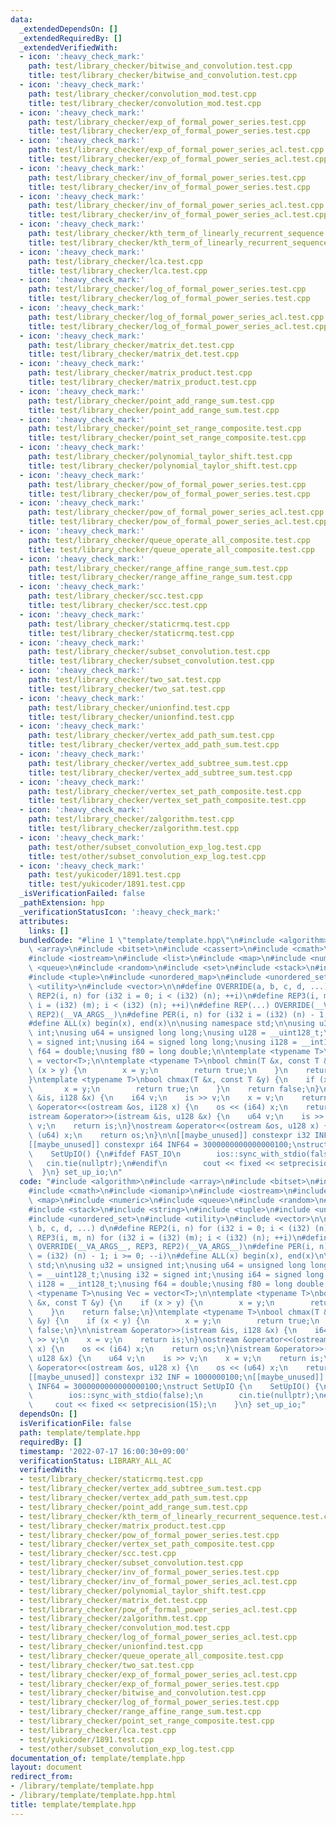 ```yaml
---
data:
  _extendedDependsOn: []
  _extendedRequiredBy: []
  _extendedVerifiedWith:
  - icon: ':heavy_check_mark:'
    path: test/library_checker/bitwise_and_convolution.test.cpp
    title: test/library_checker/bitwise_and_convolution.test.cpp
  - icon: ':heavy_check_mark:'
    path: test/library_checker/convolution_mod.test.cpp
    title: test/library_checker/convolution_mod.test.cpp
  - icon: ':heavy_check_mark:'
    path: test/library_checker/exp_of_formal_power_series.test.cpp
    title: test/library_checker/exp_of_formal_power_series.test.cpp
  - icon: ':heavy_check_mark:'
    path: test/library_checker/exp_of_formal_power_series_acl.test.cpp
    title: test/library_checker/exp_of_formal_power_series_acl.test.cpp
  - icon: ':heavy_check_mark:'
    path: test/library_checker/inv_of_formal_power_series.test.cpp
    title: test/library_checker/inv_of_formal_power_series.test.cpp
  - icon: ':heavy_check_mark:'
    path: test/library_checker/inv_of_formal_power_series_acl.test.cpp
    title: test/library_checker/inv_of_formal_power_series_acl.test.cpp
  - icon: ':heavy_check_mark:'
    path: test/library_checker/kth_term_of_linearly_recurrent_sequence.test.cpp
    title: test/library_checker/kth_term_of_linearly_recurrent_sequence.test.cpp
  - icon: ':heavy_check_mark:'
    path: test/library_checker/lca.test.cpp
    title: test/library_checker/lca.test.cpp
  - icon: ':heavy_check_mark:'
    path: test/library_checker/log_of_formal_power_series.test.cpp
    title: test/library_checker/log_of_formal_power_series.test.cpp
  - icon: ':heavy_check_mark:'
    path: test/library_checker/log_of_formal_power_series_acl.test.cpp
    title: test/library_checker/log_of_formal_power_series_acl.test.cpp
  - icon: ':heavy_check_mark:'
    path: test/library_checker/matrix_det.test.cpp
    title: test/library_checker/matrix_det.test.cpp
  - icon: ':heavy_check_mark:'
    path: test/library_checker/matrix_product.test.cpp
    title: test/library_checker/matrix_product.test.cpp
  - icon: ':heavy_check_mark:'
    path: test/library_checker/point_add_range_sum.test.cpp
    title: test/library_checker/point_add_range_sum.test.cpp
  - icon: ':heavy_check_mark:'
    path: test/library_checker/point_set_range_composite.test.cpp
    title: test/library_checker/point_set_range_composite.test.cpp
  - icon: ':heavy_check_mark:'
    path: test/library_checker/polynomial_taylor_shift.test.cpp
    title: test/library_checker/polynomial_taylor_shift.test.cpp
  - icon: ':heavy_check_mark:'
    path: test/library_checker/pow_of_formal_power_series.test.cpp
    title: test/library_checker/pow_of_formal_power_series.test.cpp
  - icon: ':heavy_check_mark:'
    path: test/library_checker/pow_of_formal_power_series_acl.test.cpp
    title: test/library_checker/pow_of_formal_power_series_acl.test.cpp
  - icon: ':heavy_check_mark:'
    path: test/library_checker/queue_operate_all_composite.test.cpp
    title: test/library_checker/queue_operate_all_composite.test.cpp
  - icon: ':heavy_check_mark:'
    path: test/library_checker/range_affine_range_sum.test.cpp
    title: test/library_checker/range_affine_range_sum.test.cpp
  - icon: ':heavy_check_mark:'
    path: test/library_checker/scc.test.cpp
    title: test/library_checker/scc.test.cpp
  - icon: ':heavy_check_mark:'
    path: test/library_checker/staticrmq.test.cpp
    title: test/library_checker/staticrmq.test.cpp
  - icon: ':heavy_check_mark:'
    path: test/library_checker/subset_convolution.test.cpp
    title: test/library_checker/subset_convolution.test.cpp
  - icon: ':heavy_check_mark:'
    path: test/library_checker/two_sat.test.cpp
    title: test/library_checker/two_sat.test.cpp
  - icon: ':heavy_check_mark:'
    path: test/library_checker/unionfind.test.cpp
    title: test/library_checker/unionfind.test.cpp
  - icon: ':heavy_check_mark:'
    path: test/library_checker/vertex_add_path_sum.test.cpp
    title: test/library_checker/vertex_add_path_sum.test.cpp
  - icon: ':heavy_check_mark:'
    path: test/library_checker/vertex_add_subtree_sum.test.cpp
    title: test/library_checker/vertex_add_subtree_sum.test.cpp
  - icon: ':heavy_check_mark:'
    path: test/library_checker/vertex_set_path_composite.test.cpp
    title: test/library_checker/vertex_set_path_composite.test.cpp
  - icon: ':heavy_check_mark:'
    path: test/library_checker/zalgorithm.test.cpp
    title: test/library_checker/zalgorithm.test.cpp
  - icon: ':heavy_check_mark:'
    path: test/other/subset_convolution_exp_log.test.cpp
    title: test/other/subset_convolution_exp_log.test.cpp
  - icon: ':heavy_check_mark:'
    path: test/yukicoder/1891.test.cpp
    title: test/yukicoder/1891.test.cpp
  _isVerificationFailed: false
  _pathExtension: hpp
  _verificationStatusIcon: ':heavy_check_mark:'
  attributes:
    links: []
  bundledCode: "#line 1 \"template/template.hpp\"\n#include <algorithm>\n#include\
    \ <array>\n#include <bitset>\n#include <cassert>\n#include <cmath>\n#include <iomanip>\n\
    #include <iostream>\n#include <list>\n#include <map>\n#include <numeric>\n#include\
    \ <queue>\n#include <random>\n#include <set>\n#include <stack>\n#include <string>\n\
    #include <tuple>\n#include <unordered_map>\n#include <unordered_set>\n#include\
    \ <utility>\n#include <vector>\n\n#define OVERRIDE(a, b, c, d, ...) d\n#define\
    \ REP2(i, n) for (i32 i = 0; i < (i32) (n); ++i)\n#define REP3(i, m, n) for (i32\
    \ i = (i32) (m); i < (i32) (n); ++i)\n#define REP(...) OVERRIDE(__VA_ARGS__, REP3,\
    \ REP2)(__VA_ARGS__)\n#define PER(i, n) for (i32 i = (i32) (n) - 1; i >= 0; --i)\n\
    #define ALL(x) begin(x), end(x)\n\nusing namespace std;\n\nusing u32 = unsigned\
    \ int;\nusing u64 = unsigned long long;\nusing u128 = __uint128_t;\nusing i32\
    \ = signed int;\nusing i64 = signed long long;\nusing i128 = __int128_t;\nusing\
    \ f64 = double;\nusing f80 = long double;\n\ntemplate <typename T>\nusing Vec\
    \ = vector<T>;\n\ntemplate <typename T>\nbool chmin(T &x, const T &y) {\n    if\
    \ (x > y) {\n        x = y;\n        return true;\n    }\n    return false;\n\
    }\ntemplate <typename T>\nbool chmax(T &x, const T &y) {\n    if (x < y) {\n \
    \       x = y;\n        return true;\n    }\n    return false;\n}\n\nistream &operator>>(istream\
    \ &is, i128 &x) {\n    i64 v;\n    is >> v;\n    x = v;\n    return is;\n}\nostream\
    \ &operator<<(ostream &os, i128 x) {\n    os << (i64) x;\n    return os;\n}\n\
    istream &operator>>(istream &is, u128 &x) {\n    u64 v;\n    is >> v;\n    x =\
    \ v;\n    return is;\n}\nostream &operator<<(ostream &os, u128 x) {\n    os <<\
    \ (u64) x;\n    return os;\n}\n\n[[maybe_unused]] constexpr i32 INF = 1000000100;\n\
    [[maybe_unused]] constexpr i64 INF64 = 3000000000000000100;\nstruct SetUpIO {\n\
    \    SetUpIO() {\n#ifdef FAST_IO\n        ios::sync_with_stdio(false);\n     \
    \   cin.tie(nullptr);\n#endif\n        cout << fixed << setprecision(15);\n  \
    \  }\n} set_up_io;\n"
  code: "#include <algorithm>\n#include <array>\n#include <bitset>\n#include <cassert>\n\
    #include <cmath>\n#include <iomanip>\n#include <iostream>\n#include <list>\n#include\
    \ <map>\n#include <numeric>\n#include <queue>\n#include <random>\n#include <set>\n\
    #include <stack>\n#include <string>\n#include <tuple>\n#include <unordered_map>\n\
    #include <unordered_set>\n#include <utility>\n#include <vector>\n\n#define OVERRIDE(a,\
    \ b, c, d, ...) d\n#define REP2(i, n) for (i32 i = 0; i < (i32) (n); ++i)\n#define\
    \ REP3(i, m, n) for (i32 i = (i32) (m); i < (i32) (n); ++i)\n#define REP(...)\
    \ OVERRIDE(__VA_ARGS__, REP3, REP2)(__VA_ARGS__)\n#define PER(i, n) for (i32 i\
    \ = (i32) (n) - 1; i >= 0; --i)\n#define ALL(x) begin(x), end(x)\n\nusing namespace\
    \ std;\n\nusing u32 = unsigned int;\nusing u64 = unsigned long long;\nusing u128\
    \ = __uint128_t;\nusing i32 = signed int;\nusing i64 = signed long long;\nusing\
    \ i128 = __int128_t;\nusing f64 = double;\nusing f80 = long double;\n\ntemplate\
    \ <typename T>\nusing Vec = vector<T>;\n\ntemplate <typename T>\nbool chmin(T\
    \ &x, const T &y) {\n    if (x > y) {\n        x = y;\n        return true;\n\
    \    }\n    return false;\n}\ntemplate <typename T>\nbool chmax(T &x, const T\
    \ &y) {\n    if (x < y) {\n        x = y;\n        return true;\n    }\n    return\
    \ false;\n}\n\nistream &operator>>(istream &is, i128 &x) {\n    i64 v;\n    is\
    \ >> v;\n    x = v;\n    return is;\n}\nostream &operator<<(ostream &os, i128\
    \ x) {\n    os << (i64) x;\n    return os;\n}\nistream &operator>>(istream &is,\
    \ u128 &x) {\n    u64 v;\n    is >> v;\n    x = v;\n    return is;\n}\nostream\
    \ &operator<<(ostream &os, u128 x) {\n    os << (u64) x;\n    return os;\n}\n\n\
    [[maybe_unused]] constexpr i32 INF = 1000000100;\n[[maybe_unused]] constexpr i64\
    \ INF64 = 3000000000000000100;\nstruct SetUpIO {\n    SetUpIO() {\n#ifdef FAST_IO\n\
    \        ios::sync_with_stdio(false);\n        cin.tie(nullptr);\n#endif\n   \
    \     cout << fixed << setprecision(15);\n    }\n} set_up_io;"
  dependsOn: []
  isVerificationFile: false
  path: template/template.hpp
  requiredBy: []
  timestamp: '2022-07-17 16:00:30+09:00'
  verificationStatus: LIBRARY_ALL_AC
  verifiedWith:
  - test/library_checker/staticrmq.test.cpp
  - test/library_checker/vertex_add_subtree_sum.test.cpp
  - test/library_checker/vertex_add_path_sum.test.cpp
  - test/library_checker/point_add_range_sum.test.cpp
  - test/library_checker/kth_term_of_linearly_recurrent_sequence.test.cpp
  - test/library_checker/matrix_product.test.cpp
  - test/library_checker/pow_of_formal_power_series.test.cpp
  - test/library_checker/vertex_set_path_composite.test.cpp
  - test/library_checker/scc.test.cpp
  - test/library_checker/subset_convolution.test.cpp
  - test/library_checker/inv_of_formal_power_series.test.cpp
  - test/library_checker/inv_of_formal_power_series_acl.test.cpp
  - test/library_checker/polynomial_taylor_shift.test.cpp
  - test/library_checker/matrix_det.test.cpp
  - test/library_checker/pow_of_formal_power_series_acl.test.cpp
  - test/library_checker/zalgorithm.test.cpp
  - test/library_checker/convolution_mod.test.cpp
  - test/library_checker/log_of_formal_power_series_acl.test.cpp
  - test/library_checker/unionfind.test.cpp
  - test/library_checker/queue_operate_all_composite.test.cpp
  - test/library_checker/two_sat.test.cpp
  - test/library_checker/exp_of_formal_power_series_acl.test.cpp
  - test/library_checker/exp_of_formal_power_series.test.cpp
  - test/library_checker/bitwise_and_convolution.test.cpp
  - test/library_checker/log_of_formal_power_series.test.cpp
  - test/library_checker/range_affine_range_sum.test.cpp
  - test/library_checker/point_set_range_composite.test.cpp
  - test/library_checker/lca.test.cpp
  - test/yukicoder/1891.test.cpp
  - test/other/subset_convolution_exp_log.test.cpp
documentation_of: template/template.hpp
layout: document
redirect_from:
- /library/template/template.hpp
- /library/template/template.hpp.html
title: template/template.hpp
---
```

